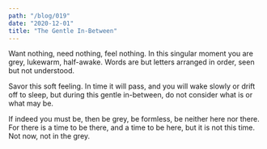 ```yaml
---
path: "/blog/019"
date: "2020-12-01"
title: "The Gentle In-Between"
---
```


Want nothing, need nothing, feel nothing. In this singular moment you are grey, lukewarm, half-awake. Words are but letters arranged in order, seen but not understood.

Savor this soft feeling. In time it will pass, and you will wake slowly or drift off to sleep, but during this gentle in-between, do not consider what is or what may be.

If indeed you must be, then be grey, be formless, be neither here nor there. For there is a time to be there, and a time to be here, but it is not this time. Not now, not in the grey.
